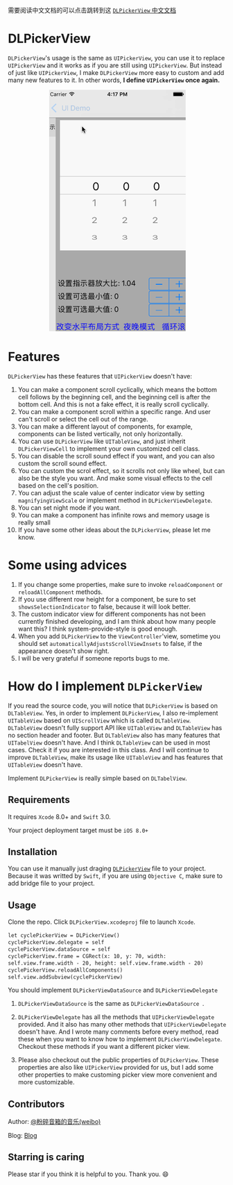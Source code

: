 需要阅读中文文档的可以点击跳转到这 [`DLPickerView` 中文文档](https://github.com/danleechina/DLPickerView/blob/master/README-CN.md)

# DLPickerView

 `DLPickerView`'s usage is the same as `UIPickerView`, you can use it to replace `UIPickerView` and it works as if you are still using `UIPickerView`. But instead of just like `UIPickerView`, I make `DLPickerView` more easy to custom and add many new features to it. In other words, **I define `UIPickerView` once again.**

<p align="center"><img src ="./Demo.gif" /></p>

# Features

 `DLPickerView` has these features that `UIPickerView` doesn't have:

 1. You can make a component scroll cyclically, which means the bottom cell follows by the beginning cell, and the beginning cell is after the bottom cell. And this is not a fake effect, it is really scroll cyclically.
 2. You can make a component scroll within a specific range. And user can't scroll or select the cell out of the range.
 3. You can make a different layout of components, for example, components can be listed vertically, not only horizontally.
 4. You can use `DLPickerView` like `UITableView`, and just inherit `DLPickerViewCell` to implement your own customized cell class.
 5. You can disable the scroll sound effect if you want, and you can also custom the scroll sound effect.
 6. You can custom the scrol effect, so it scrolls not only like wheel, but can also be the style you want. And make some visual effects to the cell based on the cell's position.
 7. You can adjust the scale value of center indicator view by setting `magnifyingViewScale` or implement method in `DLPickerViewDelegate`.
 8. You can set night mode if you want.
 9. You can make a component has infinite rows and memory usage is really small
 10. If you have some other ideas about the `DLPickerView`, please let me know.

# Some using advices
 
 1. If you change some properties, make sure to invoke `reloadComponent` or `reloadAllComponent` methods.
 2. If you use different row height for a component, be sure to set `showsSelectionIndicator` to false, because it will look better.
 3. The custom indicator view for different components has not been currently finished developing, and I am think about how many people want this? I think system-provide-style is good enough.
 4. When you add `DLPickerView` to the `ViewController`'view, sometime you should set `automaticallyAdjustsScrollViewInsets` to false, if the appearance doesn't show right.
 5. I will be very grateful if someone reports bugs to me.

# How do I implement `DLPickerView`

If you read the source code, you will notice that `DLPickerView` is based on `DLTableView`. Yes, in order to implement `DLPickerView`, I also re-implement `UITableView` based on `UIScrollView` which is called `DLTableView`. `DLTableView` doesn't fully support API like `UITableView` and `DLTableView` has no section header and footer. But `DLTableView` also has many features that `UITabelView` doesn't have. And I think `DLTableView` can be used in most cases. Check it if you are interested in this class. And I will continue to improve `DLTableView`, make its usage like `UITableView` and has features that `UITableView` doesn't have.

Implement `DLPickerView` is really simple based on `DLTabelView`. 

## Requirements

It requires `Xcode` 8.0+ and `Swift` 3.0.

Your project deployment target must be `iOS 8.0+`

## Installation

You can use it manually just draging [`DLPickerView`](https://github.com/danleechina/DLPickerView/tree/master/DLPickerView/DLPickerView) file to your project. Because it was writted by `Swift`, if you are using `Objective C`, make sure to add bridge file to your project.

## Usage

Clone the repo. Click `DLPickerView.xcodeproj` file to launch `Xcode`.

```
let cyclePickerView = DLPickerView()
cyclePickerView.delegate = self
cyclePickerView.dataSource = self
cyclePickerView.frame = CGRect(x: 10, y: 70, width: self.view.frame.width - 20, height: self.view.frame.width - 20)
cyclePickerView.reloadAllComponents()
self.view.addSubview(cyclePickerView)

```

You should implement `DLPickerViewDataSource` and `DLPickerViewDelegate`

1. `DLPickerViewDataSource` is the same as `DLPickerViewDataSource `.

2. `DLPickerViewDelegate` has all the methods that `UIPickerViewDelegate` provided. And it also has many other methods that `UIPickerViewDelegate` doesn't have. And I wrote many comments before every method, read these when you want to know how to implement `DLPickerViewDelegate`. Checkout these methods if you want a different picker view.

3. Please also checkout out the public properties of `DLPickerView`. These properties are also like `UIPickerView` provided for us, but I add some other properties to make customing picker view more convenient and more customizable.



## Contributors

Author: [@粉碎音箱的音乐(weibo)](http://weibo.com/u/1172595722) 

Blog: [Blog](http://danleechina.github.io/)

## Starring is caring

Please star if you think it is helpful to you. Thank you. 😄

